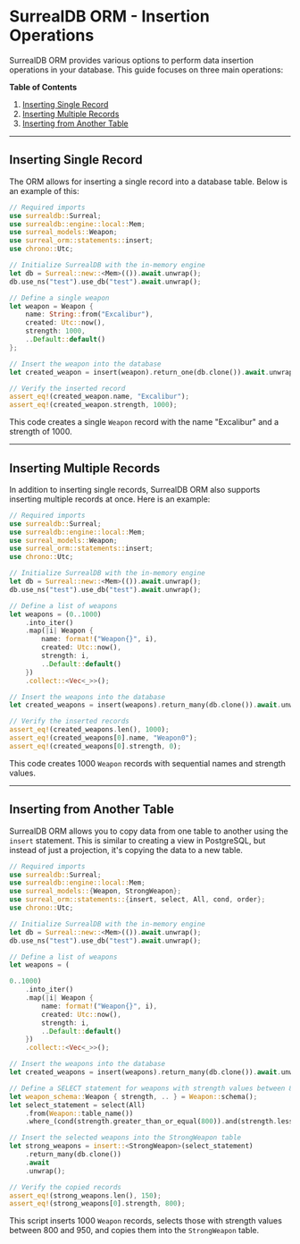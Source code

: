 # SurrealDB ORM - Insertion Operations

SurrealDB ORM provides various options to perform data insertion operations in
your database. This guide focuses on three main operations:

**Table of Contents**

1. [Inserting Single Record](#Inserting-Single-Record)
2. [Inserting Multiple Records](#Inserting-Multiple-Records)
3. [Inserting from Another Table](#Inserting-from-Another-Table)

---

<a name="Inserting-Single-Record"></a>

## Inserting Single Record

The ORM allows for inserting a single record into a database table. Below is an
example of this:

```rust
// Required imports
use surrealdb::Surreal;
use surrealdb::engine::local::Mem;
use surreal_models::Weapon;
use surreal_orm::statements::insert;
use chrono::Utc;

// Initialize SurrealDB with the in-memory engine
let db = Surreal::new::<Mem>(()).await.unwrap();
db.use_ns("test").use_db("test").await.unwrap();

// Define a single weapon
let weapon = Weapon {
    name: String::from("Excalibur"),
    created: Utc::now(),
    strength: 1000,
    ..Default::default()
};

// Insert the weapon into the database
let created_weapon = insert(weapon).return_one(db.clone()).await.unwrap();

// Verify the inserted record
assert_eq!(created_weapon.name, "Excalibur");
assert_eq!(created_weapon.strength, 1000);
```

This code creates a single `Weapon` record with the name "Excalibur" and a
strength of 1000.

---

<a name="Inserting-Multiple-Records"></a>

## Inserting Multiple Records

In addition to inserting single records, SurrealDB ORM also supports inserting
multiple records at once. Here is an example:

```rust
// Required imports
use surrealdb::Surreal;
use surrealdb::engine::local::Mem;
use surreal_models::Weapon;
use surreal_orm::statements::insert;
use chrono::Utc;

// Initialize SurrealDB with the in-memory engine
let db = Surreal::new::<Mem>(()).await.unwrap();
db.use_ns("test").use_db("test").await.unwrap();

// Define a list of weapons
let weapons = (0..1000)
    .into_iter()
    .map(|i| Weapon {
        name: format!("Weapon{}", i),
        created: Utc::now(),
        strength: i,
        ..Default::default()
    })
    .collect::<Vec<_>>();

// Insert the weapons into the database
let created_weapons = insert(weapons).return_many(db.clone()).await.unwrap();

// Verify the inserted records
assert_eq!(created_weapons.len(), 1000);
assert_eq!(created_weapons[0].name, "Weapon0");
assert_eq!(created_weapons[0].strength, 0);
```

This code creates 1000 `Weapon` records with sequential names and strength
values.

---

<a name="Inserting-from-Another-Table"></a>

## Inserting from Another Table

SurrealDB ORM allows you to copy data from one table to another using the
`insert` statement. This is similar to creating a view in PostgreSQL, but
instead of just a projection, it's copying the data to a new table.

```rust
// Required imports
use surrealdb::Surreal;
use surrealdb::engine::local::Mem;
use surreal_models::{Weapon, StrongWeapon};
use surreal_orm::statements::{insert, select, All, cond, order};
use chrono::Utc;

// Initialize SurrealDB with the in-memory engine
let db = Surreal::new::<Mem>(()).await.unwrap();
db.use_ns("test").use_db("test").await.unwrap();

// Define a list of weapons
let weapons = (

0..1000)
    .into_iter()
    .map(|i| Weapon {
        name: format!("Weapon{}", i),
        created: Utc::now(),
        strength: i,
        ..Default::default()
    })
    .collect::<Vec<_>>();

// Insert the weapons into the database
let created_weapons = insert(weapons).return_many(db.clone()).await.unwrap();

// Define a SELECT statement for weapons with strength values between 800 and 950
let weapon_schema::Weapon { strength, .. } = Weapon::schema();
let select_statement = select(All)
    .from(Weapon::table_name())
    .where_(cond(strength.greater_than_or_equal(800)).and(strength.less_than(950)));

// Insert the selected weapons into the StrongWeapon table
let strong_weapons = insert::<StrongWeapon>(select_statement)
    .return_many(db.clone())
    .await
    .unwrap();

// Verify the copied records
assert_eq!(strong_weapons.len(), 150);
assert_eq!(strong_weapons[0].strength, 800);
```

This script inserts 1000 `Weapon` records, selects those with strength values
between 800 and 950, and copies them into the `StrongWeapon` table.
